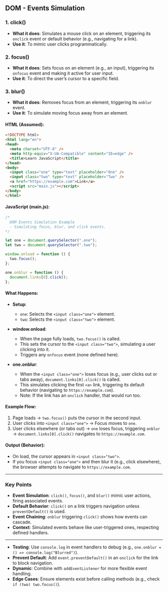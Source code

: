 ## DOM - Events Simulation

### 1. click()
- **What it does**: Simulates a mouse click on an element, triggering its `onclick` event or default behavior (e.g., navigating for a link).
- **Use it**: To mimic user clicks programmatically.

### 2. focus()
- **What it does**: Sets focus on an element (e.g., an input), triggering its `onfocus` event and making it active for user input.
- **Use it**: To direct the user’s cursor to a specific field.

### 3. blur()
- **What it does**: Removes focus from an element, triggering its `onblur` event.
- **Use it**: To simulate moving focus away from an element.

#### HTML (Assumed):
```html
<!DOCTYPE html>
<html lang="en">
<head>
  <meta charset="UTF-8" />
  <meta http-equiv="X-UA-Compatible" content="IE=edge" />
  <title>Learn JavaScript</title>
</head>
<body>
  <input class="one" type="text" placeholder="One" />
  <input class="two" type="text" placeholder="Two" />
  <a href="https://example.com">Link</a>
  <script src="main.js"></script>
</body>
</html>
```

#### JavaScript (main.js):
```javascript
/*
  DOM Events Simulation Example
  - Simulating focus, blur, and click events.
*/

let one = document.querySelector(".one");
let two = document.querySelector(".two");

window.onload = function () {
  two.focus();
};

one.onblur = function () {
  document.links[0].click();
};
```

#### What Happens:
- **Setup**:
  - `one`: Selects the `<input class="one">` element.
  - `two`: Selects the `<input class="two">` element.

- **window.onload**:
  - When the page fully loads, `two.focus()` is called.
  - This sets the cursor to the `<input class="two">`, simulating a user clicking into it.
  - Triggers any `onfocus` event (none defined here).

- **one.onblur**:
  - When the `<input class="one">` loses focus (e.g., user clicks out or tabs away), `document.links[0].click()` is called.
  - This simulates clicking the first `<a>` link, triggering its default behavior (navigating to `https://example.com`).
  - Note: If the link has an `onclick` handler, that would run too.

#### Example Flow:
1. Page loads → `two.focus()` puts the cursor in the second input.
2. User clicks into `<input class="one">` → Focus moves to `one`.
3. User clicks elsewhere (or tabs out) → `one` loses focus, triggering `onblur` → `document.links[0].click()` navigates to `https://example.com`.

#### Output (Behavior):
- On load, the cursor appears in `<input class="two">`.
- If you focus `<input class="one">` and then blur it (e.g., click elsewhere), the browser attempts to navigate to `https://example.com`.

---

### Key Points
- **Event Simulation**: `click()`, `focus()`, and `blur()` mimic user actions, firing associated events.
- **Default Behavior**: `click()` on a link triggers navigation unless `preventDefault()` is used.
- **Event Chaining**: `onblur` triggering `click()` shows how events can cascade.
- **Context**: Simulated events behave like user-triggered ones, respecting defined handlers.

---


- **Testing**: Use `console.log` in event handlers to debug (e.g., `one.onblur = () => console.log("Blurred")`).
- **Prevent Default**: Add `event.preventDefault()` in an `onclick` for the link to block navigation.
- **Dynamic**: Combine with `addEventListener` for more flexible event handling.
- **Edge Cases**: Ensure elements exist before calling methods (e.g., check `if (two) two.focus()`).
